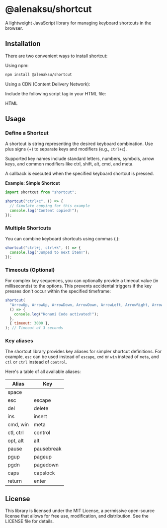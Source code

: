 # @alenaksu/shortcut

A lightweight JavaScript library for managing keyboard shortcuts in the browser.

## Installation

There are two convenient ways to install shortcut:

Using npm:

```bash
npm install @alenaksu/shortcut
```

Using a CDN (Content Delivery Network):

Include the following script tag in your HTML file:

HTML

<script src="https://unpkg.com/shortcut@latest/dist/shortcut.min.js"></script>

## Usage

### Define a Shortcut

A shortcut is string representing the desired keyboard combination. Use plus signs (+) to separate keys and modifiers (e.g., `ctrl+c`).

Supported key names include standard letters, numbers, symbols, arrow keys, and common modifiers like ctrl, shift, alt, cmd, and meta.

A callback is executed when the specified keyboard shortcut is pressed.

**Example: Simple Shortcut**

```js
import shortcut from "shortcut";

shortcut("ctrl+c", () => {
  // Simulate copying for this example
  console.log("Content copied!");
});
```

### Multiple Shortcuts

You can combine keyboard shortcuts using commas (,):

```js
shortcut("ctrl+j, ctrl+k", () => {
  console.log("Jumped to next item!");
});
```

### Timeouts (Optional)

For complex key sequences, you can optionally provide a timeout value (in milliseconds) to the options. This prevents accidental triggers if the key presses don't occur within the specified timeframe:

```js
shortcut(
  "ArrowUp, ArrowUp, ArrowDown, ArrowDown, ArrowLeft, ArrowRight, ArrowLeft, ArrowRight, b, a",
  () => {
    console.log("Konami Code activated!");
  },
  { timeout: 3000 },
); // Timeout of 3 seconds
```

### Key aliases

The shortcut library provides key aliases for simpler shortcut definitions. For example, `esc` can be used instead of `escape`, `cmd` or `win` instead of `meta`, and `ctl` or `ctrl` instead of `control`.

Here's a table of all available aliases:

| Alias     | Key        |
| --------- | ---------- |
| space     |            |
| esc       | escape     |
| del       | delete     |
| ins       | insert     |
| cmd, win  | meta       |
| ctl, ctrl | control    |
| opt, alt  | alt        |
| pause     | pausebreak |
| pgup      | pageup     |
| pgdn      | pagedown   |
| caps      | capslock   |
| return    | enter      |

## License

This library is licensed under the MIT License, a permissive open-source license that allows for free use, modification, and distribution. See the LICENSE file for details.
